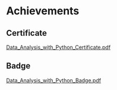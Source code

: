 

# Achievements
## Certificate
[Data_Analysis_with_Python_Certificate.pdf](https://prod-files-secure.s3.us-west-2.amazonaws.com/03e82b26-cccb-4906-bb56-adabcbdc0655/1aa3a050-2338-4a85-85d5-899bad17a31c/Data_Analysis_with_Python_Certificate.pdf?X-Amz-Algorithm=AWS4-HMAC-SHA256&X-Amz-Content-Sha256=UNSIGNED-PAYLOAD&X-Amz-Credential=ASIAZI2LB4662J6BZHKR%2F20250203%2Fus-west-2%2Fs3%2Faws4_request&X-Amz-Date=20250203T132019Z&X-Amz-Expires=3600&X-Amz-Security-Token=IQoJb3JpZ2luX2VjEP3%2F%2F%2F%2F%2F%2F%2F%2F%2F%2FwEaCXVzLXdlc3QtMiJGMEQCIEJQobhe6Hd1E0vMIku%2BmP9gyWEZcFdASxSokbP0LoXDAiA%2BcvykEkVrclkZPpAyH4Hd9oHQlh5aw%2Fz%2FwhL4ROCSYCr%2FAwgWEAAaDDYzNzQyMzE4MzgwNSIMoz5sMFEP%2F0ovp9sjKtwDjOC1rMWoSHK2YQCo%2BaKmUGvaQvrZ8ojl7NXei5%2B7ipZPdayr5kN%2FDOaR9fgMWZFI0rqQKtVzGrastJ%2FTANB1m8OOmH2Ro2GcuR%2FxFI33y%2BuDLw13QNzw45oJctvHKCuHvKekGvSVBzRVhVyVOD3%2FhBMB3P1hMir56%2B3XJJoxPEGit4gNq4cqDMZkTxFi1MXk9AiMR5SY1T3Y1y6ShvkJtKNImaxfgaLHcVu1yPgpNuxOVXLu5LpgmY66byDgMHlZ7dYdB5LT%2BvLzthMAPgS3Sgvje0k1LSJmDEVXkbG%2FiEKdQcf%2BhWJASFqfmEUz%2BgGSt7TlSz6dW6zf1oDDuG5d%2BOJBnLRcNudTfrLsYPI0H5Ieqvn401njPoG2ICrFBKFytXeWevCjNIJZspyUWvq9rWwPdcHpHp2wTKuO65nP4Nnh25KBTCr5qmOE%2BfoxXwVdq9h5Cq%2Ba1XsfuYEGSbFWOEhpL0GdntvZqiSvUvNx55L4RD%2BYjLbCrGtaKJW67UN4t1kebKWvjw962liXE7yAKHj%2BJ8rvCjTjLilrqyDtJOUboQAqfz6JkKJ0PDddiGl7EEypKHsnydAdWrgKrRDj7DNhWZ8rh7rYdWLpGNnwYwe1s2%2FfoyTdrL%2BDOz4wq%2FGCvQY6pgGTCCc4FyrHvfkpDZeIU8kR7usSXoPFE%2FY7PcoW6NNTcpbWAlvVLayn%2Fq4Px6dtKLgvzcPe2NwpnhQnSzCneay4sKcUvWBzqjRAS7vgzGlmJCuIvR0%2B6PxU5nVYmUsyLrY9GAbG1xGyXPWAuw2A4g12vgP152PvyEaaDLaih3kU090gZwyXFPz%2BE2Zsm7reDMvuRRFKJYECOlAeCkGbYwTSwzCuy8t0&X-Amz-Signature=398934e05637910d95f3332f4e2f3215b7e8d042f8d361d8bd092a11279ec704&X-Amz-SignedHeaders=host&x-id=GetObject)
## Badge
[Data_Analysis_with_Python_Badge.pdf](https://prod-files-secure.s3.us-west-2.amazonaws.com/03e82b26-cccb-4906-bb56-adabcbdc0655/4fa9bcf8-b584-40dd-8775-c0bfadf6a6f0/Data_Analysis_with_Python_Badge.pdf?X-Amz-Algorithm=AWS4-HMAC-SHA256&X-Amz-Content-Sha256=UNSIGNED-PAYLOAD&X-Amz-Credential=ASIAZI2LB4662J6BZHKR%2F20250203%2Fus-west-2%2Fs3%2Faws4_request&X-Amz-Date=20250203T132019Z&X-Amz-Expires=3600&X-Amz-Security-Token=IQoJb3JpZ2luX2VjEP3%2F%2F%2F%2F%2F%2F%2F%2F%2F%2FwEaCXVzLXdlc3QtMiJGMEQCIEJQobhe6Hd1E0vMIku%2BmP9gyWEZcFdASxSokbP0LoXDAiA%2BcvykEkVrclkZPpAyH4Hd9oHQlh5aw%2Fz%2FwhL4ROCSYCr%2FAwgWEAAaDDYzNzQyMzE4MzgwNSIMoz5sMFEP%2F0ovp9sjKtwDjOC1rMWoSHK2YQCo%2BaKmUGvaQvrZ8ojl7NXei5%2B7ipZPdayr5kN%2FDOaR9fgMWZFI0rqQKtVzGrastJ%2FTANB1m8OOmH2Ro2GcuR%2FxFI33y%2BuDLw13QNzw45oJctvHKCuHvKekGvSVBzRVhVyVOD3%2FhBMB3P1hMir56%2B3XJJoxPEGit4gNq4cqDMZkTxFi1MXk9AiMR5SY1T3Y1y6ShvkJtKNImaxfgaLHcVu1yPgpNuxOVXLu5LpgmY66byDgMHlZ7dYdB5LT%2BvLzthMAPgS3Sgvje0k1LSJmDEVXkbG%2FiEKdQcf%2BhWJASFqfmEUz%2BgGSt7TlSz6dW6zf1oDDuG5d%2BOJBnLRcNudTfrLsYPI0H5Ieqvn401njPoG2ICrFBKFytXeWevCjNIJZspyUWvq9rWwPdcHpHp2wTKuO65nP4Nnh25KBTCr5qmOE%2BfoxXwVdq9h5Cq%2Ba1XsfuYEGSbFWOEhpL0GdntvZqiSvUvNx55L4RD%2BYjLbCrGtaKJW67UN4t1kebKWvjw962liXE7yAKHj%2BJ8rvCjTjLilrqyDtJOUboQAqfz6JkKJ0PDddiGl7EEypKHsnydAdWrgKrRDj7DNhWZ8rh7rYdWLpGNnwYwe1s2%2FfoyTdrL%2BDOz4wq%2FGCvQY6pgGTCCc4FyrHvfkpDZeIU8kR7usSXoPFE%2FY7PcoW6NNTcpbWAlvVLayn%2Fq4Px6dtKLgvzcPe2NwpnhQnSzCneay4sKcUvWBzqjRAS7vgzGlmJCuIvR0%2B6PxU5nVYmUsyLrY9GAbG1xGyXPWAuw2A4g12vgP152PvyEaaDLaih3kU090gZwyXFPz%2BE2Zsm7reDMvuRRFKJYECOlAeCkGbYwTSwzCuy8t0&X-Amz-Signature=92691515025f477e1e1c8644bb27011c453f778b8b4aa729f6ca00544e1c17d0&X-Amz-SignedHeaders=host&x-id=GetObject)
